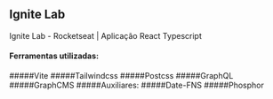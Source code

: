 ## Ignite Lab

Ignite Lab - Rocketseat | Aplicação React Typescript

#### Ferramentas utilizadas: 

#####Vite
#####Tailwindcss
#####Postcss
#####GraphQL
#####GraphCMS
#####Auxiliares:
#####Date-FNS
#####Phosphor

